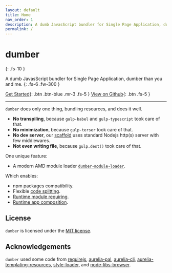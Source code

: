 ```yaml
---
layout: default
title: Home
nav_order: 1
description: A dumb JavasScript bundler for Single Page Application, dumber than you and me.
permalink: /
---
```


# dumber
{: .fs-10 }

A dumb JavasScript bundler for Single Page Application, dumber than you and me.
{: .fs-6 .fw-300 }

[Get Started](./get-started){: .btn .btn-blue .mr-3 .fs-5 } [View on Github](//github.com/dumberjs/dumber){: .btn .fs-5 }

---

`dumber` does only one thing, bundling resources, and does it well.

* **No transpiling**, because `gulp-babel` and `gulp-typescript` took care of that.
* **No minimization**, because `gulp-terser` took care of that.
* **No dev server**, our [scaffold](https://github.com/dumberjs/new) uses standard Nodejs http(s) server with few middlewares.
* **Not even writing file**, because `gulp.dest()` took care of that.

One unique feature:

* A modern AMD module loader [`dumber-module-loader`](//github.com/dumberjs/dumber-module-loader).

Which enables:

* npm packages compatibility.
* Flexible [code splitting](./options/code-split).
* [Runtime module requiring](./options/on-require).
* [Runtime app composition](./runtime-app-composition).

## License

`dumber` is licensed under the [MIT license](https://github.com/makesjs/makes/blob/master/LICENSE).

## Acknowledgements

`dumber` used some code from [requirejs](https://github.com/requirejs/requirejs), [aurelia-pal](https://github.com/aurelia/pal), [aurelia-cli](https://github.com/aurelia/cli), [aurelia-templating-resources](https://github.com/aurelia/templating-resources), [style-loader](https://github.com/webpack-contrib/style-loader), and [node-libs-browser](https://github.com/webpack/node-libs-browser).
